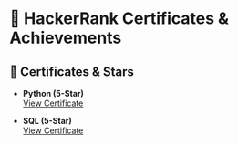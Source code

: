 # 🌟 HackerRank Certificates & Achievements

## 🏅 **Certificates & Stars**

- **Python (5-Star)**  
  [View Certificate](https://www.hackerrank.com/dashboard)

- **SQL (5-Star)**  
  [View Certificate](https://www.hackerrank.com/dashboard)


